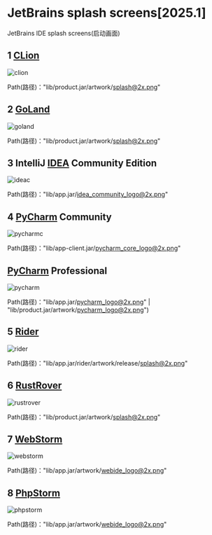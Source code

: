 <!-- markdownlint-disable MD033 MD045 -->

# JetBrains splash screens[2025.1]

JetBrains IDE splash screens(启动画面)

## 1 [CLion](https://www.jetbrains.com/clion/)

![clion](img/clion_splash@2x.png)

[//]: # (![nova]&#40;img/nova_splash@2x.png&#41;)

Path(路径)："lib/product.jar/artwork/splash@2x.png"

## 2 [GoLand](https://www.jetbrains.com/go/ )

![goland](img/goland_splash@2x.png)

Path(路径)："lib/product.jar/artwork/splash@2x.png"

## 3 IntelliJ [IDEA](https://www.jetbrains.com/idea/) Community Edition

![ideac](img/idea_community_logo@2x.png)

Path(路径)："lib/app.jar/idea_community_logo@2x.png"

[//]: # (## IntelliJ [IDEA]&#40;https://www.jetbrains.com/idea/&#41; Ultimate)

[//]: #
[//]: # (![idea]&#40;img/idea_logo@2x.png&#41;)

[//]: #
[//]: # (Path&#40;路径&#41;："lib/product.jar/idea_logo@2x.png")

## 4 [PyCharm](https://www.jetbrains.com/pycharm/ ) Community

![pycharmc](img/pycharm_core_logo@2x.png)

Path(路径)："lib/app-client.jar/pycharm_core_logo@2x.png"

## [PyCharm](https://www.jetbrains.com/pycharm/) Professional

![pycharm](img/pycharm_logo@2x.png)

Path(路径)："lib/app.jar/pycharm_logo@2x.png" | "lib/product.jar/artwork/pycharm_logo@2x.png")

## 5 [Rider](https://www.jetbrains.com/rider/)

![rider](img/rider_splash@2x.png)

Path(路径)："lib/app.jar/rider/artwork/release/splash@2x.png"

## 6 [RustRover](https://www.jetbrains.com/rustrover/ )

![rustrover](img/rustrover_splash@2x.png)

Path(路径)："lib/product.jar/artwork/splash@2x.png"

## 7 [WebStorm](https://www.jetbrains.com/webstorm/ )

![webstorm](img/webstorm_webide_logo@2x.png)

Path(路径)："lib/app.jar/artwork/webide_logo@2x.png"

## 8 [PhpStorm](https://www.jetbrains.com/phpstorm/ )

![phpstorm](img/phpstorm_webide_logo@2x.png)


Path(路径)："lib/app.jar/artwork/webide_logo@2x.png"
